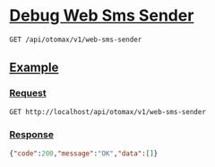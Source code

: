 # [Debug Web Sms Sender]()

<!-- 
@category Internal
-->

```bash
GET /api/otomax/v1/web-sms-sender
```

## [Example]()

### [Request]()

```bash
GET http://localhost/api/otomax/v1/web-sms-sender
```

### [Response]()

```json
{"code":200,"message":"OK","data":[]}
```